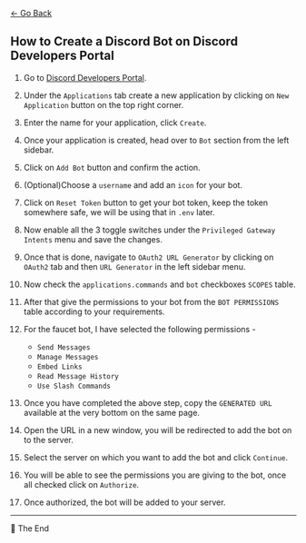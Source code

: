 [← Go Back](../README.md)

## How to Create a Discord Bot on Discord Developers Portal

1. Go to [Discord Developers Portal](https://discord.com/developers/applications).

2. Under the `Applications` tab create a new application by clicking on `New Application` button on the top right corner.

3. Enter the name for your application, click `Create`.

4. Once your application is created, head over to `Bot` section from the left sidebar.

5. Click on `Add Bot` button and confirm the action.

6. (Optional)Choose a `username` and add an `icon` for your bot.

7. Click on `Reset Token` button to get your bot token, keep the token somewhere safe, we will be using that in `.env` later.

8. Now enable all the 3 toggle switches under the `Privileged Gateway Intents` menu and save the changes.

9. Once that is done, navigate to `OAuth2 URL Generator` by clicking on `OAuth2` tab and then `URL Generator` in the left sidebar menu.

10. Now check the `applications.commands` and `bot` checkboxes `SCOPES` table.

11. After that give the permissions to your bot from the `BOT PERMISSIONS` table according to your requirements.

12. For the faucet bot, I have selected the following permissions -

    - `Send Messages`
    - `Manage Messages`
    - `Embed Links`
    - `Read Message History`
    - `Use Slash Commands`

13. Once you have completed the above step, copy the `GENERATED URL` available at the very bottom on the same page.

14. Open the URL in a new window, you will be redirected to add the bot on to the server.

15. Select the server on which you want to add the bot and click `Continue`.

16. You will be able to see the permissions you are giving to the bot, once all checked click on `Authorize`.

17. Once authorized, the bot will be added to your server.

---

📄 The End
